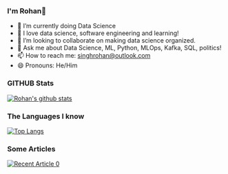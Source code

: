 ### I'm Rohan👋


- 🔭 I’m currently doing Data Science
- 🌱 I love data science, software engineering and learning!
- 👯 I’m looking to collaborate on making data science organized. 
- 💬 Ask me about Data Science, ML, Python, MLOps, Kafka, SQL, politics!
- 📫 How to reach me: singhrohan@outlook.com
- 😄 Pronouns: He/Him


### GITHUB Stats

[![Rohan's github stats](https://github-readme-stats.vercel.app/api?username=ygivenx&count_private=true&show_icons=true&theme=radical&hide_rank=false)](https://github.com/anuraghazra/github-readme-stats)

### The Languages I know

[![Top Langs](https://github-readme-stats.vercel.app/api/top-langs/?username=ygivenx)](https://github.com/ygivenx/github-readme-stats)


### Some Articles
<a target="_blank" href="https://github-readme-medium-recent-article.vercel.app/medium/@ygivenx/0"><img src="https://github-readme-medium-recent-article.vercel.app/medium/@ygivenx/0" alt="Recent Article 0">
